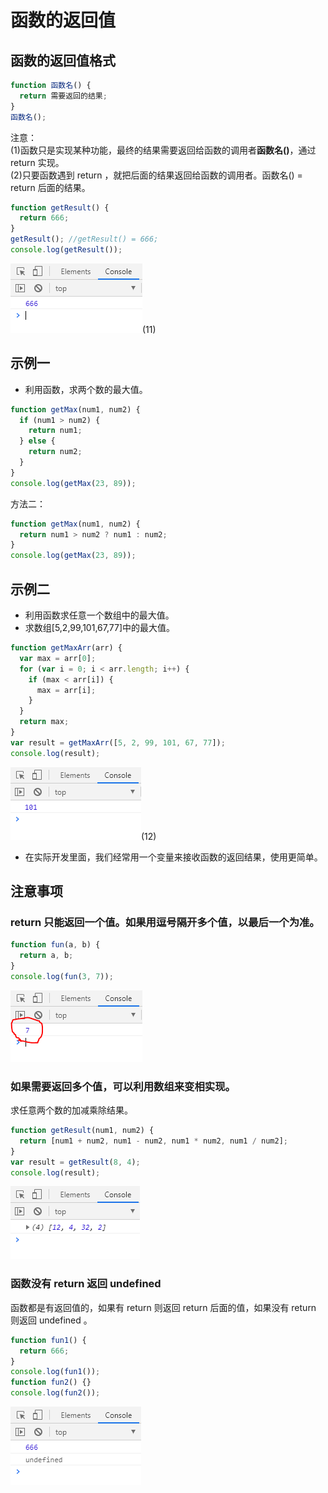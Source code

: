# 函数的返回值

## 函数的返回值格式

```javascript
function 函数名() {
  return 需要返回的结果;
}
函数名();
```

注意：  
(1)函数只是实现某种功能，最终的结果需要返回给函数的调用者**函数名()**，通过 return 实现。  
(2)只要函数遇到 return ，就把后面的结果返回给函数的调用者。函数名() = return 后面的结果。

```javascript
function getResult() {
  return 666;
}
getResult(); //getResult() = 666;
console.log(getResult());
```

![image](../images/23/11.png)(11)

## 示例一

- 利用函数，求两个数的最大值。

```javascript
function getMax(num1, num2) {
  if (num1 > num2) {
    return num1;
  } else {
    return num2;
  }
}
console.log(getMax(23, 89));
```

方法二：

```javascript
function getMax(num1, num2) {
  return num1 > num2 ? num1 : num2;
}
console.log(getMax(23, 89));
```

## 示例二

- 利用函数求任意一个数组中的最大值。
- 求数组[5,2,99,101,67,77]中的最大值。

```javascript
function getMaxArr(arr) {
  var max = arr[0];
  for (var i = 0; i < arr.length; i++) {
    if (max < arr[i]) {
      max = arr[i];
    }
  }
  return max;
}
var result = getMaxArr([5, 2, 99, 101, 67, 77]);
console.log(result);
```

![image](../images/23/12.png)(12)

- 在实际开发里面，我们经常用一个变量来接收函数的返回结果，使用更简单。

## 注意事项

### return 只能返回一个值。如果用逗号隔开多个值，以最后一个为准。

```javascript
function fun(a, b) {
  return a, b;
}
console.log(fun(3, 7));
```

![image](../images/23/13.png)

### 如果需要返回多个值，可以利用数组来变相实现。

求任意两个数的加减乘除结果。

```javascript
function getResult(num1, num2) {
  return [num1 + num2, num1 - num2, num1 * num2, num1 / num2];
}
var result = getResult(8, 4);
console.log(result);
```

![image](../images/23/14.png)

### 函数没有 return 返回 undefined

函数都是有返回值的，如果有 return 则返回 return 后面的值，如果没有 return 则返回 undefined 。

```javascript
function fun1() {
  return 666;
}
console.log(fun1());
function fun2() {}
console.log(fun2());
```

![image](../images/23/15.png)
